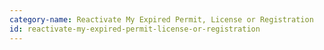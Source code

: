 ```yaml
---
category-name: Reactivate My Expired Permit, License or Registration
id: reactivate-my-expired-permit-license-or-registration
---
```

